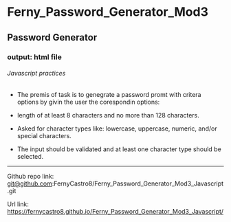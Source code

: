 # Ferny_Password_Generator_Mod3

## Password Generator

### output: html file


###### Javascript practices



- The premis of task is to genegrate a password promt with critera options by givin the user the corespondin options:

- length of at least 8 characters and no more than 128 characters.

- Asked for character types like: lowercase, uppercase, numeric, and/or special characters.

- The input should be validated and at least one character type should be selected.

---------------------------------------------------------------------------------------------------------------------------------------


Github repo link:
git@github.com:FernyCastro8/Ferny_Password_Generator_Mod3_Javascript.git


Url link:
https://fernycastro8.github.io/Ferny_Password_Generator_Mod3_Javascript/






